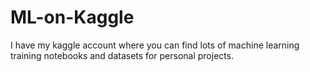 # ML-on-Kaggle
I have my kaggle account where you can find lots of machine learning training notebooks and datasets for personal projects.
